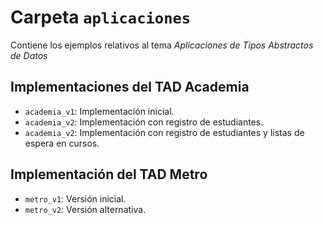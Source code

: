 # Carpeta `aplicaciones`

Contiene los ejemplos relativos al tema *Aplicaciones de Tipos Abstractos de Datos*

## Implementaciones del TAD Academia

* `academia_v1`: Implementación inicial.
* `academia_v2`: Implementación con registro de estudiantes.
* `academia_v2`: Implementación con registro de estudiantes y listas de espera en cursos.

## Implementación del TAD Metro

* `metro_v1`: Versión inicial.
* `metro_v2`: Versión alternativa.